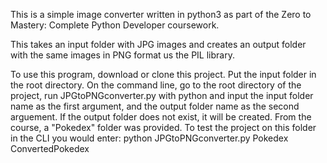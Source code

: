This is a simple image converter written in python3 as part of the Zero to Mastery: Complete Python Developer coursework.

This takes an input folder with JPG images and creates an output folder with the same images in PNG format us the PIL library.

To use this program, download or clone this project.  Put the input folder in the root directory. 
On the command line, go to the root directory of the project, run JPGtoPNGconverter.py with python and input the input folder name as the first argument, and the output folder name as the second arguement.
If the output folder does not exist, it will be created.
From the course, a "Pokedex" folder was provided. To test the project on this folder in the CLI you would enter: 
  python JPGtoPNGconverter.py Pokedex ConvertedPokedex
